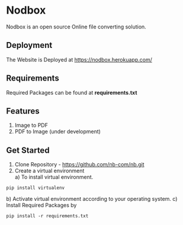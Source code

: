 # Nodbox
Nodbox is an open source Online file converting solution.


## Deployment
The Website is Deployed at https://nodbox.herokuapp.com/

## Requirements
Required Packages can be found at **requirements.txt**

## Features

1) Image to PDF
2) PDF to Image (under development)

## Get Started

1) Clone Repository - https://github.com/nb-com/nb.git
2) Create a virtual environment <br />
a) To install virtual environment.
  
  ```
  pip install virtualenv
  ```
b) Activate virtual environment according to your operating system.
c) Install Required Packages by

```
pip install -r requirements.txt
```
